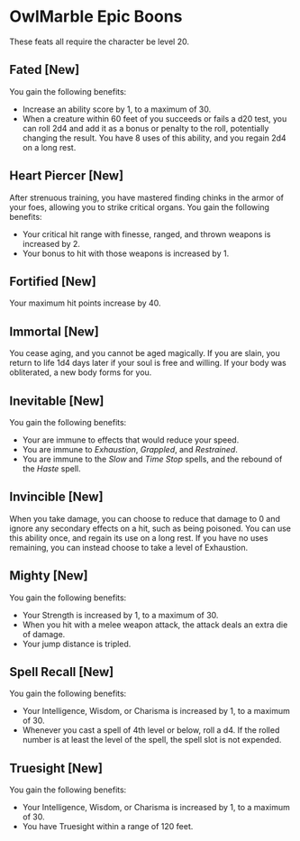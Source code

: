 # OwlMarble Epic Boons

These feats all require the character be level 20.

## Fated [New]

You gain the following benefits:

- Increase an ability score by 1, to a maximum of 30.
- When a creature within 60 feet of you succeeds or fails a d20 test, you can roll 2d4 and add it as a bonus or penalty to the roll, potentially changing the result. You have 8 uses of this ability, and you regain 2d4 on a long rest.

## Heart Piercer [New]

After strenuous training, you have mastered finding chinks in the armor of your foes, allowing you to strike critical organs.  You gain the following benefits:

- Your critical hit range with finesse, ranged, and thrown weapons is increased by 2.
- Your bonus to hit with those weapons is increased by 1.

## Fortified [New]

Your maximum hit points increase by 40.

## Immortal [New]

You cease aging, and you cannot be aged magically. If you are slain, you return to life 1d4 days later if your soul is free and willing. If your body was obliterated, a new body forms for you.

## Inevitable [New]

You gain the following benefits:

- Your are immune to effects that would reduce your speed.
- You are immune to _Exhaustion_, _Grappled_, and _Restrained_.
- You are immune to the _Slow_ and _Time Stop_ spells, and the rebound of the _Haste_ spell.

## Invincible [New]

When you take damage, you can choose to reduce that damage to 0 and ignore any secondary effects on a hit, such as being poisoned. You can use this ability once, and regain its use on a long rest. If you have no uses remaining, you can instead choose to take a level of Exhaustion.

## Mighty [New]

You gain the following benefits:

- Your Strength is increased by 1, to a maximum of 30.
- When you hit with a melee weapon attack, the attack deals an extra die of damage.
- Your jump distance is tripled.

## Spell Recall [New]

You gain the following benefits:

- Your Intelligence, Wisdom, or Charisma is increased by 1, to a maximum of 30.
- Whenever you cast a spell of 4th level or below, roll a d4. If the rolled number is at least the level of the spell, the spell slot is not expended.

## Truesight [New]

You gain the following benefits:

- Your Intelligence, Wisdom, or Charisma is increased by 1, to a maximum of 30.
- You have Truesight within a range of 120 feet.
